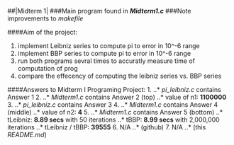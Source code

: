 ##|Midterm 1|
###Main program found in **_Midterm1.c_**
###Note improvements to *makefile*

####Aim of the project:
1. implement Leibniz series to compute pi to error in 10^-6 range
1. implement BBP series to compute pi to error in 10^-6 range
1. run both programs sevral times to accuratly measure time of computation of prog
1. compare the effecency of computing the leibniz series vs. BBP series  

####Answers to Midterm I Programing Project:
1. 
..* *pi_leibniz.c* contains Answer 1
2.
..* *Midterm1.c* contains Answer 2 (top)
..* value of n1: **1100000**
3. 
..* *pi_leibniz.c* contains Answer 3
4.
..* *Midterm1.c* contains Answer 4 (middle)
..* value of n2: **4**
5.
..* *Midterm1.c* contains Answer 5 (bottom)
..* tLeibniz: **8.89 secs** with 50 iterations
..* tBBP: **8.99 secs** with 2,000,000 iterations
..* tLeibniz / tBBP: **39555**
6. N/A
..* (github)
7. N/A
..* (this *README.md*)


